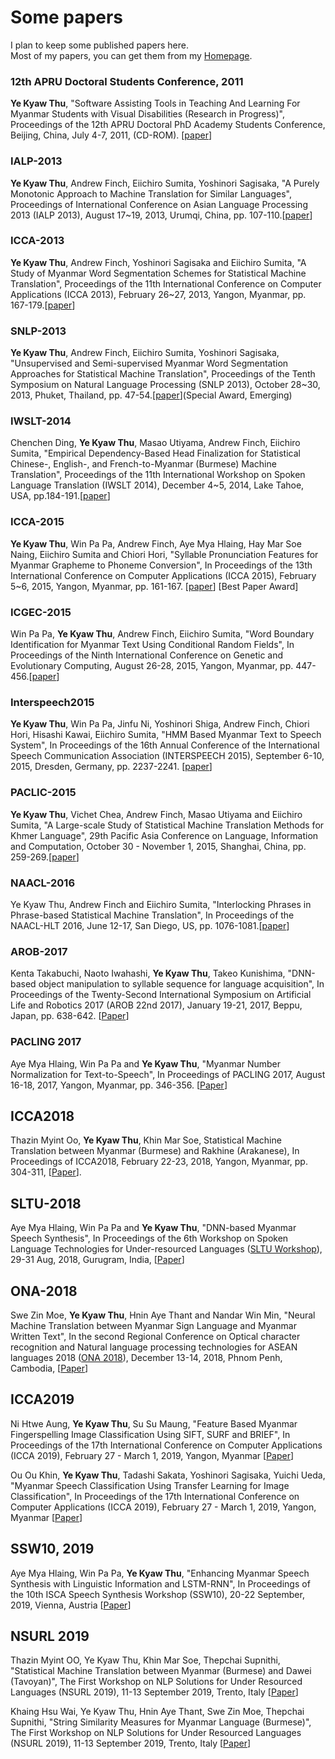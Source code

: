 # Some papers
I plan to keep some published papers here.  
Most of my papers, you can get them from my [Homepage](https://sites.google.com/site/yekyawthunlp/).  

### 12th APRU Doctoral Students Conference, 2011

**Ye Kyaw Thu**, "Software Assisting Tools in Teaching And Learning For Myanmar Students with Visual Disabilities (Research in Progress)", Proceedings of the 12th APRU Doctoral PhD Academy Students Conference, Beijing, China, July 4-7, 2011, (CD-ROM). [[paper](https://github.com/ye-kyaw-thu/papers/blob/master/12th-APRU-Doctoral-Students-Conf/aprudsc12_submission_177.pdf)]

### IALP-2013

**Ye Kyaw Thu**, Andrew Finch, Eiichiro Sumita, Yoshinori Sagisaka, "A Purely Monotonic Approach to Machine Translation for Similar Languages", Proceedings of International Conference on Asian Language Processing 2013 (IALP 2013), August 17~19, 2013, Urumqi, China, pp. 107-110.[[paper](https://github.com/ye-kyaw-thu/papers/blob/master/IALP2013/aPurelyMonotonicApproachToMachineTranslationForSimilarLanguage.pdf)]

### ICCA-2013

**Ye Kyaw Thu**, Andrew Finch, Yoshinori Sagisaka and Eiichiro Sumita, "A Study of Myanmar Word Segmentation Schemes for Statistical Machine Translation", Proceedings of the 11th International Conference on Computer Applications (ICCA 2013), February 26~27, 2013, Yangon, Myanmar, pp. 167-179.[[paper](https://github.com/ye-kyaw-thu/papers/tree/master/ICCA2013)]

### SNLP-2013

**Ye Kyaw Thu**, Andrew Finch, Eiichiro Sumita, Yoshinori Sagisaka, "Unsupervised and Semi-supervised Myanmar Word Segmentation Approaches for Statistical Machine Translation", Proceedings of the Tenth Symposium on Natural Language Processing (SNLP 2013), October 28~30, 2013, Phuket, Thailand, pp. 47-54.[[paper](https://github.com/ye-kyaw-thu/papers/blob/master/SNLP-2013/snlp.bayesSegment.pdf)](Special Award, Emerging)

### IWSLT-2014

Chenchen Ding, **Ye Kyaw Thu**, Masao Utiyama, Andrew Finch, Eiichiro Sumita, "Empirical Dependency-Based Head Finalization for Statistical Chinese-, English-, and French-to-Myanmar (Burmese) Machine Translation", Proceedings of the 11th International Workshop on Spoken Language Translation (IWSLT 2014), December 4~5, 2014, Lake Tahoe, USA, pp.184-191.[[paper](https://github.com/ye-kyaw-thu/papers/blob/master/IWSLT2014/IWSLT2014.pdf)]

### ICCA-2015

**Ye Kyaw Thu**, Win Pa Pa, Andrew Finch, Aye Mya Hlaing, Hay Mar Soe Naing, Eiichiro Sumita and Chiori Hori, "Syllable Pronunciation Features for Myanmar Grapheme to Phoneme Conversion", In Proceedings of the 13th International Conference on Computer Applications (ICCA 2015), February 5~6, 2015, Yangon, Myanmar, pp. 161-167. [[paper](https://github.com/ye-kyaw-thu/papers/blob/master/ICCA2015/g2p-revised.pdf)] [Best Paper Award]

### ICGEC-2015

Win Pa Pa, **Ye Kyaw Thu**, Andrew Finch, Eiichiro Sumita, "Word Boundary Identification for Myanmar Text Using Conditional Random Fields", In Proceedings of the Ninth International Conference on Genetic and Evolutionary Computing, August 26-28, 2015, Yangon, Myanmar, pp. 447-456.[[paper](https://github.com/ye-kyaw-thu/papers/blob/master/ICGEC2015/typeinst.pdf)]

### Interspeech2015

**Ye Kyaw Thu**, Win Pa Pa, Jinfu Ni, Yoshinori Shiga, Andrew Finch, Chiori Hori, Hisashi Kawai, Eiichiro Sumita, "HMM Based Myanmar Text to Speech System", In Proceedings of the 16th Annual Conference of the International Speech Communication Association (INTERSPEECH 2015), September 6-10, 2015, Dresden, Germany, pp. 2237-2241. [[paper](https://github.com/ye-kyaw-thu/papers/blob/master/Interspeech2015/i15_2237.pdf)]

### PACLIC-2015

**Ye Kyaw Thu**, Vichet Chea, Andrew Finch, Masao Utiyama and Eiichiro Sumita, "A Large-scale Study of Statistical Machine Translation Methods for Khmer Language",  29th Pacific Asia Conference on Language, Information and Computation, October 30 - November 1, 2015, Shanghai, China, pp. 259-269.[[paper](https://github.com/ye-kyaw-thu/papers/blob/master/PACLIC-2015/khmersmt.pdf)]

### NAACL-2016

Ye Kyaw Thu, Andrew Finch and Eiichiro Sumita, "Interlocking Phrases in Phrase-based Statistical Machine Translation", In Proceedings of the NAACL-HLT 2016, June 12-17, San Diego, US, pp. 1076-1081.[[paper](https://github.com/ye-kyaw-thu/papers/blob/master/NAACL-2016/N16-1124.pdf)]

### AROB-2017

Kenta Takabuchi, Naoto Iwahashi, **Ye Kyaw Thu**, Takeo Kunishima, "DNN-based object manipulation to syllable sequence for language acquisition", In Proceedings of the Twenty-Second International Symposium on Artificial Life and Robotics 2017 (AROB 22nd 2017), January 19-21, 2017, Beppu, Japan, pp. 638-642. [[Paper](https://github.com/ye-kyaw-thu/papers/blob/master/AROB-2017/AROB-2017-paper.pdf)]

### PACLING 2017

Aye Mya Hlaing, Win Pa Pa and **Ye Kyaw Thu**, "Myanmar Number Normalization for Text-to-Speech", In Proceedings of PACLING 2017, August 16-18, 2017, Yangon, Myanmar, pp. 346-356. [[Paper](https://github.com/ye-kyaw-thu/papers/blob/master/PACLING2017/myanmarNumberNormalizationForText-to-Speech.pdf)]  

## ICCA2018

Thazin Myint Oo, **Ye Kyaw Thu**, Khin Mar Soe, Statistical Machine Translation between Myanmar (Burmese) and Rakhine (Arakanese), In Proceedings of ICCA2018, February 22-23, 2018, Yangon, Myanmar, pp. 304-311, [[Paper](https://github.com/ye-kyaw-thu/papers/blob/master/ICCA2018/16050.camrea-ready.pdf)].  

## SLTU-2018

Aye Mya Hlaing, Win Pa Pa and **Ye Kyaw Thu**, "DNN-based Myanmar Speech Synthesis", In Proceedings of the 6th Workshop on Spoken Language Technologies for Under-resourced Languages ([SLTU Workshop](http://www.mica.edu.vn/sltu2018/index.php)), 29-31 Aug, 2018, Gurugram, India, [[Paper](https://github.com/ye-kyaw-thu/papers/blob/master/SLTU-18/DNN-basedMyanmarSpeechSynthesis_SLTU18.pdf)]

## ONA-2018  

Swe Zin Moe, **Ye Kyaw Thu**, Hnin Aye Thant and Nandar Win Min, "Neural Machine Translation between Myanmar Sign Language and Myanmar Written Text", In the second Regional Conference on Optical character recognition and Natural language processing technologies for ASEAN languages 2018 ([ONA 2018](http://ona.niptict.edu.kh/)), December 13-14, 2018, Phnom Penh, Cambodia, [[Paper](https://github.com/ye-kyaw-thu/papers/blob/master/ONA2018/NMTbetweenMSLandMWT.pdf)]  

## ICCA2019

Ni Htwe Aung, **Ye Kyaw Thu**, Su Su Maung, "Feature Based Myanmar Fingerspelling Image Classification Using SIFT, SURF and BRIEF", In Proceedings of the 17th International Conference on Computer Applications (ICCA 2019), February 27 - March 1, 2019, Yangon, Myanmar [[Paper](https://github.com/ye-kyaw-thu/papers/blob/master/ICCA2019/paper_for_upload_1.pdf)]  

Ou Ou Khin, **Ye Kyaw Thu**, Tadashi Sakata, Yoshinori Sagisaka, Yuichi Ueda, "Myanmar Speech Classification Using 
Transfer Learning for Image Classification", In Proceedings of the 17th International Conference on Computer Applications (ICCA 2019), February 27 - March 1, 2019, Yangon, Myanmar [[Paper](https://github.com/ye-kyaw-thu/papers/blob/master/ICCA2019/MyanmarSpeechClassificationUsingTransferLearningForImageClassification.pdf)]  

## SSW10, 2019

Aye Mya Hlaing, Win Pa Pa, **Ye Kyaw Thu**, "Enhancing Myanmar Speech Synthesis with Linguistic Information and LSTM-RNN", In Proceedings of the 10th ISCA Speech Synthesis Workshop (SSW10), 20-22 September, 2019, Vienna, Austria [[Paper](https://github.com/ye-kyaw-thu/papers/blob/master/SSW10/SSW10_O_5-1.pdf)]

## NSURL 2019

Thazin Myint OO, Ye Kyaw Thu, Khin Mar Soe, Thepchai Supnithi, "Statistical Machine Translation between Myanmar (Burmese) and Dawei (Tavoyan)", The First Workshop on NLP Solutions for Under Resourced Languages (NSURL 2019), 11-13 September 2019, Trento, Italy [[Paper](https://github.com/ye-kyaw-thu/papers/blob/master/NSURL2019/NSURL_2019_paper_23.pdf)]

Khaing Hsu Wai, Ye Kyaw Thu, Hnin Aye Thant, Swe Zin Moe, Thepchai Supnithi, "String Similarity Measures for Myanmar Language (Burmese)", The First Workshop on NLP Solutions for Under Resourced Languages (NSURL 2019), 11-13 September 2019, Trento, Italy [[Paper](https://github.com/ye-kyaw-thu/papers/blob/master/NSURL2019/NSURL_2019_paper_24.pdf)]

